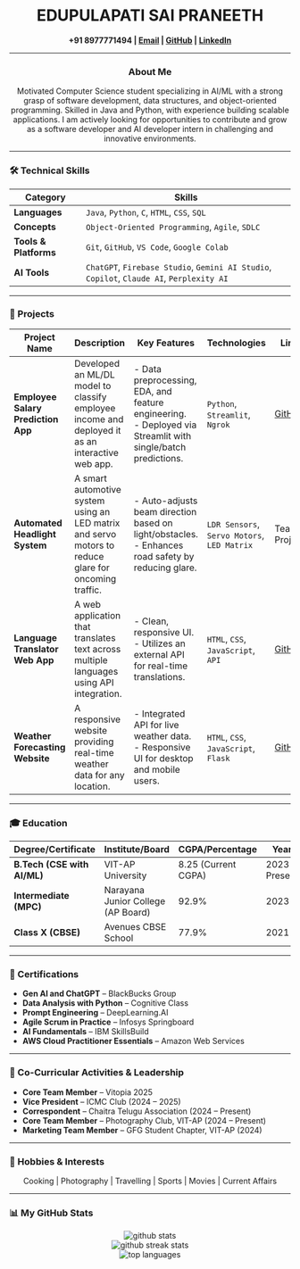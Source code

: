 <div align="center">
  <h1>EDUPULAPATI SAI PRANEETH</h1>
  <p>
    <strong>+91 8977771494 | <a href="mailto:[YOUR_EMAIL]">Email</a> | <a href="[YOUR_GITHUB_URL]" target="_blank">GitHub</a> | <a href="[YOUR_LINKEDIN_URL]" target="_blank">LinkedIn</a></strong>
  </p>
</div>

---

### <p align="center">About Me</p>

<p align="center">
  Motivated Computer Science student specializing in AI/ML with a strong grasp of software development, data structures, and object-oriented programming. Skilled in Java and Python, with experience building scalable applications. I am actively looking for opportunities to contribute and grow as a software developer and AI developer intern in challenging and innovative environments.
</p>

---

### 🛠️ Technical Skills

| Category          | Skills                                                                                    |
|-------------------|-------------------------------------------------------------------------------------------|
| **Languages**     | `Java`, `Python`, `C`, `HTML`, `CSS`, `SQL`                                                   |
| **Concepts**      | `Object-Oriented Programming`, `Agile`, `SDLC`                                              |
| **Tools & Platforms** | `Git`, `GitHub`, `VS Code`, `Google Colab`                                                |
| **AI Tools**      | `ChatGPT`, `Firebase Studio`, `Gemini AI Studio`, `Copilot`, `Claude AI`, `Perplexity AI`    |

---

### 🚀 Projects

| Project Name                        | Description                                                                                             | Key Features                                                                                                 | Technologies                             | Link                               |
|-------------------------------------|---------------------------------------------------------------------------------------------------------|--------------------------------------------------------------------------------------------------------------|------------------------------------------|------------------------------------|
| **Employee Salary Prediction App**  | Developed an ML/DL model to classify employee income and deployed it as an interactive web app.         | - Data preprocessing, EDA, and feature engineering. <br/> - Deployed via Streamlit with single/batch predictions. | `Python`, `Streamlit`, `Ngrok`           | [GitHub]([LINK_TO_YOUR_REPO])      |
| **Automated Headlight System**      | A smart automotive system using an LED matrix and servo motors to reduce glare for oncoming traffic.      | - Auto-adjusts beam direction based on light/obstacles. <br/> - Enhances road safety by reducing glare.         | `LDR Sensors`, `Servo Motors`, `LED Matrix` | Team Project                       |
| **Language Translator Web App**     | A web application that translates text across multiple languages using API integration.                   | - Clean, responsive UI. <br/> - Utilizes an external API for real-time translations.                          | `HTML`, `CSS`, `JavaScript`, `API`       | [GitHub]([LINK_TO_YOUR_REPO])      |
| **Weather Forecasting Website**     | A responsive website providing real-time weather data for any location.                                 | - Integrated API for live weather data. <br/> - Responsive UI for desktop and mobile users.                   | `HTML`, `CSS`, `JavaScript`, `Flask`     | [GitHub]([LINK_TO_YOUR_REPO])      |

---

### 🎓 Education

| Degree/Certificate      | Institute/Board                          | CGPA/Percentage      | Year          |
|-------------------------|------------------------------------------|----------------------|---------------|
| **B.Tech (CSE with AI/ML)** | VIT-AP University                        | 8.25 (Current CGPA)  | 2023 – Present |
| **Intermediate (MPC)**  | Narayana Junior College (AP Board)       | 92.9%                | 2023          |
| **Class X (CBSE)**      | Avenues CBSE School                      | 77.9%                | 2021          |

---

### 📜 Certifications

- **Gen AI and ChatGPT** – BlackBucks Group
- **Data Analysis with Python** – Cognitive Class
- **Prompt Engineering** – DeepLearning.AI
- **Agile Scrum in Practice** – Infosys Springboard
- **AI Fundamentals** – IBM SkillsBuild
- **AWS Cloud Practitioner Essentials** – Amazon Web Services

---

### 🌟 Co-Curricular Activities & Leadership

- **Core Team Member** – Vitopia 2025
- **Vice President** – ICMC Club (2024 – 2025)
- **Correspondent** – Chaitra Telugu Association (2024 – Present)
- **Core Team Member** – Photography Club, VIT-AP (2024 – Present)
- **Marketing Team Member** – GFG Student Chapter, VIT-AP (2024)

---

### 🎨 Hobbies & Interests

<p align="center">
Cooking | Photography | Travelling | Sports | Movies | Current Affairs
</p>

---

### 📊 My GitHub Stats

<p align="center">
  <img src="https://github-readme-stats.vercel.app/api?username=[YOUR_GITHUB_USERNAME]&show_icons=true&theme=tokyonight&rank_icon=github" alt="github stats" />
  <br/>
  <img src="https://github-readme-streak-stats.herokuapp.com/?user=[YOUR_GITHUB_USERNAME]&theme=tokyonight" alt="github streak stats" />
  <br/>
  <img src="https://github-readme-stats.vercel.app/api/top-langs/?username=[YOUR_GITHUB_USERNAME]&layout=compact&theme=tokyonight" alt="top languages" />
</p>
